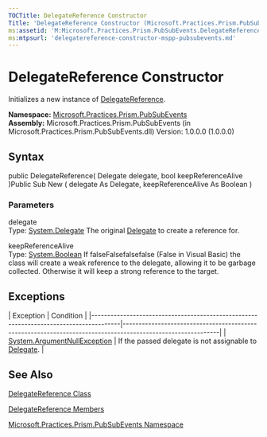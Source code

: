 ```yaml
---
TOCTitle: DelegateReference Constructor
Title: 'DelegateReference Constructor (Microsoft.Practices.Prism.PubSubEvents)'
ms:assetid: 'M:Microsoft.Practices.Prism.PubSubEvents.DelegateReference.\#ctor(System.Delegate,System.Boolean)'
ms:mtpsurl: 'delegatereference-constructor-mspp-pubsubevents.md'
---
```


# DelegateReference Constructor

Initializes a new instance of [DelegateReference](https://msdn.microsoft.com/library/microsoft.practices.prism.pubsubevents.delegatereference).

**Namespace:** [Microsoft.Practices.Prism.PubSubEvents](https://msdn.microsoft.com/library/microsoft.practices.prism.pubsubevents)
**Assembly:** Microsoft.Practices.Prism.PubSubEvents (in Microsoft.Practices.Prism.PubSubEvents.dll) Version: 1.0.0.0 (1.0.0.0)

## Syntax
public DelegateReference( Delegate delegate, bool keepReferenceAlive )Public Sub New ( delegate As Delegate, keepReferenceAlive As Boolean )

### Parameters

delegate  
Type: [System.Delegate](http://msdn.microsoft.com/en-us/library/y22acf51)
The original [Delegate](http://msdn.microsoft.com/en-us/library/y22acf51) to create a reference for.

keepReferenceAlive  
Type: [System.Boolean](http://msdn.microsoft.com/en-us/library/a28wyd50)
If falseFalsefalsefalse (False in Visual Basic) the class will create a weak reference to the delegate, allowing it to be garbage collected. Otherwise it will keep a strong reference to the target.

## Exceptions

<span id="exceptionsToggle"></span>
| Exception                                                                             | Condition                                                                                                  |
|---------------------------------------------------------------------------------------|------------------------------------------------------------------------------------------------------------|
| [System.ArgumentNullException](http://msdn.microsoft.com/en-us/library/27426hcy) | If the passed delegate is not assignable to [Delegate](http://msdn.microsoft.com/en-us/library/y22acf51). |

## See Also
[DelegateReference Class](https://msdn.microsoft.com/library/microsoft.practices.prism.pubsubevents.delegatereference)

[DelegateReference Members](https://msdn.microsoft.com/allmembers.t:microsoft.practices.prism.pubsubevents.delegatereference)

[Microsoft.Practices.Prism.PubSubEvents Namespace](https://msdn.microsoft.com/library/microsoft.practices.prism.pubsubevents)
